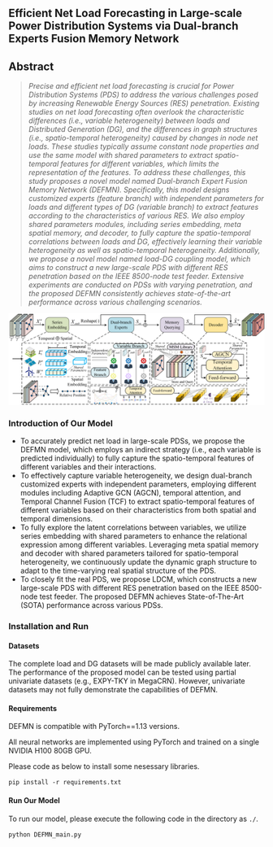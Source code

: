## Efficient Net Load Forecasting in Large-scale Power Distribution Systems via Dual-branch Experts Fusion Memory Network
## Abstract
> *Precise and efficient net load forecasting is crucial for Power Distribution Systems (PDS) to address the various challenges posed by increasing Renewable Energy Sources (RES) penetration. Existing studies on net load forecasting often overlook the characteristic differences (i.e., variable heterogeneity) between loads and Distributed Generation (DG), and the differences in graph structures (i.e., spatio-temporal heterogeneity) caused by changes in node net loads. These studies typically assume constant node properties and use the same model with shared parameters to extract spatio-temporal features for different variables, which limits the representation of the features. To address these challenges, this study proposes a novel model named Dual-branch Expert Fusion Memory Network (DEFMN). Specifically, this model designs customized experts (feature branch) with independent parameters for loads and different types of DG (variable branch) to extract features according to the characteristics of various RES. We also employ shared parameters modules, including series embedding, meta spatial memory, and decoder, to fully capture the spatio-temporal correlations between loads and DG, effectively learning their variable heterogeneity as well as spatio-temporal heterogeneity. Additionally, we propose a novel model named load-DG coupling model, which aims to construct a new large-scale PDS with different RES penetration based on the IEEE 8500-node test feeder. Extensive experiments are conducted on PDSs with varying penetration, and the proposed DEFMN consistently achieves state-of-the-art performance across various challenging scenarios.*
> 
![image](https://github.com/lishijie15/DEFMN/blob/ba745b7380de1ae4a9ee5819471696b75e07d402/pictures/DEFMN.png)
> 
### Introduction of Our Model

* To accurately predict net load in large-scale PDSs, we propose the DEFMN model, which employs an indirect strategy (i.e., each variable is predicted individually) to fully capture the spatio-temporal features of different variables and their interactions. 
* To effectively capture variable heterogeneity, we design dual-branch customized experts with independent parameters, employing different modules including Adaptive GCN (AGCN), temporal attention, and Temporal Channel Fusion (TCF) to extract spatio-temporal features of different variables based on their characteristics from both spatial and temporal dimensions.
* To fully explore the latent correlations between variables, we utilize series embedding with shared parameters to enhance the relational expression among different variables. Leveraging meta spatial memory and decoder with shared parameters tailored for spatio-temporal heterogeneity, we continuously update the dynamic graph structure to adapt to the time-varying real spatial structure of the PDS.
* To closely fit the real PDS, we propose LDCM, which constructs a new large-scale PDS with different RES penetration based on the IEEE 8500-node test feeder. The proposed DEFMN achieves State-of-The-Art (SOTA) performance across various PDSs.


### Installation and Run

#### Datasets

The complete load and DG datasets will be made publicly available later. The performance of the proposed model can be tested using partial univariate datasets (e.g., EXPY-TKY in MegaCRN). However, univariate datasets may not fully demonstrate the capabilities of DEFMN.

#### Requirements

DEFMN is compatible with PyTorch==1.13 versions.

All neural networks are implemented using PyTorch and trained on a single NVIDIA H100 80GB GPU.

Please code as below to install some nesessary libraries.

```
pip install -r requirements.txt
```



#### Run Our Model

To run our model, please execute the following code in the directory as `./`.

```
python DEFMN_main.py 
```



